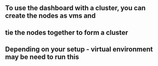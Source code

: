 
## To use the dashboard with a cluster, you can create the nodes as vms and
## tie the nodes together to form a cluster

## Depending on your setup - virtual environment may be need to run this
